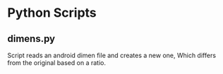 # Python Scripts

## dimens.py
Script reads an android dimen file and creates a new one, Which differs from the original based on a ratio.
